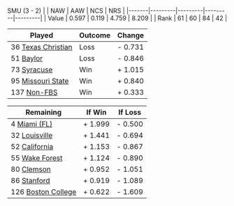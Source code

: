 SMU (3 - 2)
|       |   NAW   |   AAW   |   NCS   |   NRS   |
|-------|---------|---------|---------|---------|
| Value |   0.597 |   0.119 |   4.759 |   8.209 |
| Rank  |      61 |      60 |      84 |      42 |

| Played                    | Outcome    |  Change  |
|---------------------------|------------|----------|
|  36 [Texas Christian       ](TexasChristian.md)| Loss       | -  0.731 |
|  51 [Baylor                ](Baylor.md)| Loss       | -  0.846 |
|  73 [Syracuse              ](Syracuse.md)| Win        | +  1.015 |
|  95 [Missouri State        ](MissouriState.md)| Win        | +  0.840 |
| 137 [Non-FBS               ](NonFBS.md)| Win        | +  0.333 |

| Remaining                 |  If Win  |  If Loss |
|---------------------------|----------|----------|
|   4 [Miami (FL)            ](MiamiFL.md)| +  1.999 | -  0.500 |
|  32 [Louisville            ](Louisville.md)| +  1.441 | -  0.694 |
|  52 [California            ](California.md)| +  1.153 | -  0.867 |
|  55 [Wake Forest           ](WakeForest.md)| +  1.124 | -  0.890 |
|  80 [Clemson               ](Clemson.md)| +  0.952 | -  1.051 |
|  86 [Stanford              ](Stanford.md)| +  0.919 | -  1.089 |
| 126 [Boston College        ](BostonCollege.md)| +  0.622 | -  1.609 |

